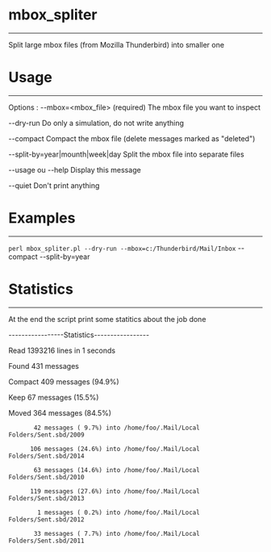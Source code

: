 # mbox_spliter
--------------
Split large mbox files (from Mozilla Thunderbird) into smaller one

# Usage
-------
Options :
--mbox=<mbox_file> (required)
  The mbox file you want to inspect

--dry-run
  Do only a simulation, do not write anything

--compact
  Compact the mbox file (delete messages marked as "deleted")

--split-by=year|mounth|week|day
  Split the mbox file into separate files

--usage ou --help
  Display this message

--quiet
  Don't print anything


# Examples
----------
`perl mbox_spliter.pl --dry-run --mbox=c:/Thunderbird/Mail/Inbox` --compact --split-by=year

# Statistics
------------
At the end the script print some statitics about the job done

-----------------Statistics-----------------

Read  1393216 lines in 1 seconds

Found     431 messages

Compact   409 messages (94.9%)

Keep       67 messages (15.5%)

Moved     364 messages (84.5%)

           42 messages ( 9.7%) into /home/foo/.Mail/Local Folders/Sent.sbd/2009

          106 messages (24.6%) into /home/foo/.Mail/Local Folders/Sent.sbd/2014

           63 messages (14.6%) into /home/foo/.Mail/Local Folders/Sent.sbd/2010

          119 messages (27.6%) into /home/foo/.Mail/Local Folders/Sent.sbd/2013

            1 messages ( 0.2%) into /home/foo/.Mail/Local Folders/Sent.sbd/2012

           33 messages ( 7.7%) into /home/foo/.Mail/Local Folders/Sent.sbd/2011